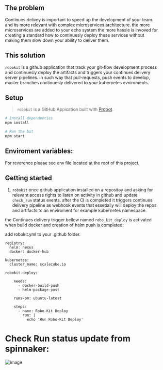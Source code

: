 ## The problem

Continues delivey is important to speed up the development of your team. and its more relevant with complex microservices architecture. the more microservices are added to your echo system the more hassle is invoved for creating a standard how to continuesly deploy these services without making them slow down your ability to deliver them.


## This solution

`robokit` is a github application that track your git-flow development process and continuesly deploy the artifacts and triggers your continues delivery server pipelines. in such way that pull-requests, push events to develop, master branches continuesly delivered to your kubernetes evniroments.

## Setup

> `robokit` is a GitHub Appication built with [Probot](https://github.com/probot/probot).

```sh
# Install dependencies
npm install

# Run the bot
npm start
```
## Enviroment variables:
For reverence please see env file located at the root of this project.

## Getting started
1. `robokit` once github application installed on a repositoy and asking for relevant access rights to listen on activity in github and update `check_run` status events. after the CI is completed it triggers continues delivery pipeline as webhook events that essetially will deploy the repos and artifacts to an enviroment for example kubernetes namespace.

the Continues delivery trigger bellow named `robo_kit_deploy` is activated when build docker and creation of helm push is completed:

add robokit.yml to your .github folder.
```
registry:
  helm: nexus
  docker: docker-hub

kubernetes:
  cluster_name: scalecube.io
```

```
robokit-deploy:

    needs:
      - docker-build-push
      - helm-package-post

    runs-on: ubuntu-latest

    steps:
      - name: Robo-Kit Deploy
        run: |
          echo 'Run Robo-Kit Deploy'
```
# Check Run status update from spinnaker: 
![image](https://user-images.githubusercontent.com/1706296/73777078-7ceda300-4791-11ea-9095-2bc58cdf7d61.png)
